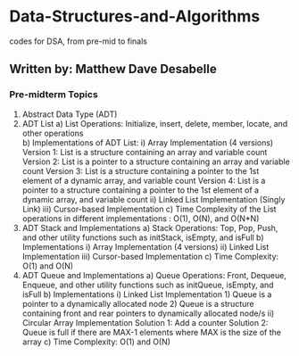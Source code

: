 # Data-Structures-and-Algorithms

codes for DSA, from pre-mid to finals

## Written by: Matthew Dave Desabelle

### Pre-midterm Topics

1)  Abstract Data Type (ADT)
2)  ADT List 
     a) List Operations:  Initialize, insert, delete, member, locate, and other operations  
     b) Implementations of ADT List:
        i) Array Implementation (4 versions)
           Version 1: List is a structure containing an array and variable count
           Version 2: List is a pointer to a structure containing an array  and variable count
           Version 3: List is a structure containing a pointer to the 1st element of a dynamic array, and variable count
           Version 4: List is a pointer to a structure containing a pointer to the 1st element of a dynamic array, and variable count 
        ii) Linked List Implementation (Singly Link)
       iii) Cursor-based Implementation
      c) Time Complexity of the List operations in different implementations : O(1), O(N), and O(N*N)
3) ADT Stack and Implementations
    a) Stack Operations:  Top, Pop, Push, and other utility functions such as initStack, isEmpty, and isFull 
    b) Implementations 
        i) Array Implementation (4 versions)
       ii) Linked List Implementation
      iii) Cursor-based Implementation
    c) Time Complexity:  O(1) and O(N)
4) ADT Queue and Implementations
    a) Queue Operations: Front, Dequeue, Enqueue, and other utility functions such as initQueue, isEmpty, and isFull
    b) Implementations
        i) Linked List Implementation
           1) Queue is a pointer to a dynamically allocated node
           2) Queue is a structure containing front and rear pointers to dynamically allocated node/s
        ii) Circular Array Implementation
            Solution 1: Add a counter
            Solution 2:  Queue is full if there are MAX-1 elements 
                          where MAX is the size of the array
    c) Time Complexity:  O(1) and O(N)
